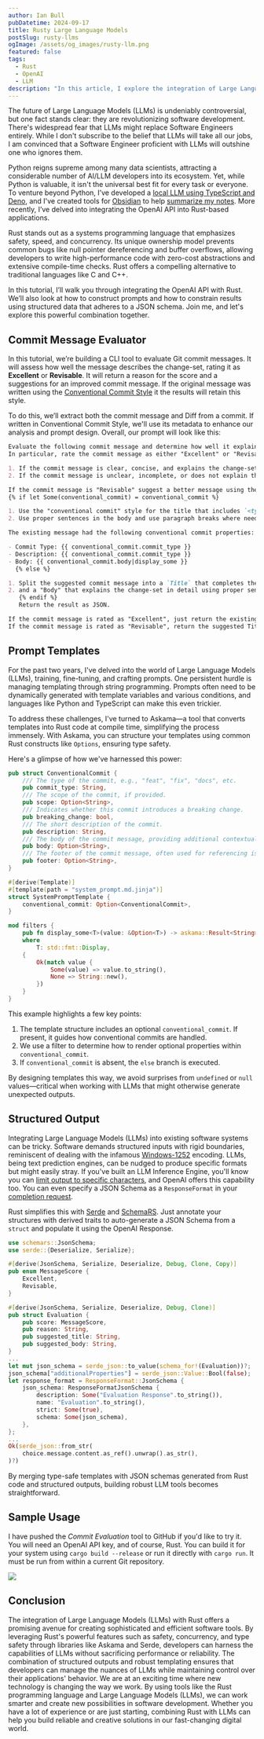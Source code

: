 ```yaml
---
author: Ian Bull
pubDatetime: 2024-09-17
title: Rusty Large Language Models
postSlug: rusty-llms
ogImage: /assets/og_images/rusty-llm.png
featured: false
tags:
  - Rust
  - OpenAI
  - LLM
description: "In this article, I explore the integration of Large Language Models (LLMs) with Rust, demonstrating how to create efficient software tools using Rust's powerful features like safety and concurrency alongside libraries such as Askama and Serde for structured outputs and robust templating."
---
```


The future of Large Language Models (LLMs) is undeniably controversial, but one fact stands clear: they are revolutionizing software development. There's widespread fear that LLMs might replace Software Engineers entirely. While I don't subscribe to the belief that LLMs will take all our jobs, I am convinced that a Software Engineer proficient with LLMs will outshine one who ignores them.

Python reigns supreme among many data scientists, attracting a considerable number of AI/LLM developers into its ecosystem. Yet, while Python is valuable, it isn't the universal best fit for every task or everyone. To venture beyond Python, I’ve developed a [local LLM using TypeScript and Deno](../llamas-and-dinosaurs/llamas-and-dinosaurs), and I've created tools for [Obsidian](https://obsidian.md/) to help [summarize my notes](https://github.com/irbull/obsidian-ai-summary). More recently, I’ve delved into integrating the OpenAI API into Rust-based applications.

Rust stands out as a systems programming language that emphasizes safety, speed, and concurrency. Its unique ownership model prevents common bugs like null pointer dereferencing and buffer overflows, allowing developers to write high-performance code with zero-cost abstractions and extensive compile-time checks. Rust offers a compelling alternative to traditional languages like C and C++.

In this tutorial, I’ll walk you through integrating the OpenAI API with Rust. We’ll also look at how to construct prompts and how to constrain results using structured data that adheres to a JSON schema. Join me, and let's explore this powerful combination together.

## Commit Message Evaluator

In this tutorial, we’re building a CLI tool to evaluate Git commit messages. It will assess how well the message describes the change-set, rating it as **Excellent** or **Revisable**. It will return a reason for the score and a suggestions for an improved commit message. If the original message was written using the [Conventional Commit Style](https://www.conventionalcommits.org/en/v1.0.0/) it the results will retain this style.

To do this, we’ll extract both the commit message and Diff from a commit. If written in Conventional Commit Style, we'll use its metadata to enhance our analysis and prompt design. Overall, our prompt will look like this:

```markdown
Evaluate the following commit message and determine how well it explains the change-set.
In particular, rate the commit message as either "Excellent" or "Revisable".

1. If the commit message is clear, concise, and explains the change-set well, rate it as "Excellent".
2. If the commit message is unclear, incomplete, or does not explain the change-set well, rate it as "Revisable".

If the commit message is "Revisable" suggest a better message using the following format:
{% if let Some(conventional_commit) = conventional_commit %}

1. Use the "conventional commit" style for the title that includes `<type>[optional scope]: <description>`
2. Use proper sentences in the body and use paragraph breaks where needed.

The existing message had the following conventional commit properties:

- Commit Type: {{ conventional_commit.commit_type }}
- Description: {{ conventional_commit.commit_type }}
- Body: {{ conventional_commit.body|display_some }}
  {% else %}

1. Split the suggested commit message into a `Title` that completes the sense `If applied, this commit will <title>` (maximum 52 characters long);
2. and a "Body" that explains the change-set in detail using proper sentences and paragraph breaks.
   {% endif %}
   Return the result as JSON.

If the commit message is rated as "Excellent", just return the existing Title and Body.
If the commit message is rated as "Revisable", return the suggested Title and Body.
```

## Prompt Templates

For the past two years, I've delved into the world of Large Language Models (LLMs), training, fine-tuning, and crafting prompts. One persistent hurdle is managing templating through string programming. Prompts often need to be dynamically generated with template variables and various conditions, and languages like Python and TypeScript can make this even trickier.

To address these challenges, I've turned to Askama—a tool that converts templates into Rust code at compile time, simplifying the process immensely. With Askama, you can structure your templates using common Rust constructs like `Options`, ensuring type safety.

Here's a glimpse of how we've harnessed this power:

```rust
pub struct ConventionalCommit {
    /// The type of the commit, e.g., "feat", "fix", "docs", etc.
    pub commit_type: String,
    /// The scope of the commit, if provided.
    pub scope: Option<String>,
    /// Indicates whether this commit introduces a breaking change.
    pub breaking_change: bool,
    /// The short description of the commit.
    pub description: String,
    /// The body of the commit message, providing additional contextual information.
    pub body: Option<String>,
    /// The footer of the commit message, often used for referencing issues.
    pub footer: Option<String>,
}

#[derive(Template)]
#[template(path = "system_prompt.md.jinja")]
struct SystemPromptTemplate {
    conventional_commit: Option<ConventionalCommit>,
}

mod filters {
    pub fn display_some<T>(value: &Option<T>) -> askama::Result<String>
    where
        T: std::fmt::Display,
    {
        Ok(match value {
            Some(value) => value.to_string(),
            None => String::new(),
        })
    }
}
```

This example highlights a few key points:

1. The template structure includes an optional `conventional_commit`. If present, it guides how conventional commits are handled.
2. We use a filter to determine how to render optional properties within `conventional_commit`.
3. If `conventional_commit` is absent, the `else` branch is executed.

By designing templates this way, we avoid surprises from `undefined` or `null` values—critical when working with LLMs that might otherwise generate unexpected outputs.

## Structured Output

Integrating Large Language Models (LLMs) into existing software systems can be tricky. Software demands structured inputs with rigid boundaries, reminiscent of dealing with the infamous [Windows-1252](https://en.wikipedia.org/wiki/Windows-1252) encoding. LLMs, being text prediction engines, can be nudged to produce specific formats but might easily stray. If you've built an LLM Inference Engine, you'll know you can [limit output to specific characters](https://github.com/ggerganov/llama.cpp/blob/master/examples/json_schema_to_grammar.py), and OpenAI offers this capability too. You can even specify a JSON Schema as a `ResponseFormat` in your [completion request](https://platform.openai.com/docs/guides/structured-outputs).

Rust simplifies this with [Serde](https://serde.rs/) and [SchemaRS](https://docs.rs/schemars/latest/schemars/). Just annotate your structures with derived traits to auto-generate a JSON Schema from a `struct` and populate it using the OpenAI Response.

```rust
use schemars::JsonSchema;
use serde::{Deserialize, Serialize};

#[derive(JsonSchema, Serialize, Deserialize, Debug, Clone, Copy)]
pub enum MessageScore {
    Excellent,
    Revisable,
}

#[derive(JsonSchema, Serialize, Deserialize, Debug, Clone)]
pub struct Evaluation {
    pub score: MessageScore,
    pub reason: String,
    pub suggested_title: String,
    pub suggested_body: String,
}
...
let mut json_schema = serde_json::to_value(schema_for!(Evaluation))?;
json_schema["additionalProperties"] = serde_json::Value::Bool(false);
let response_format = ResponseFormat::JsonSchema {
    json_schema: ResponseFormatJsonSchema {
        description: Some("Evaluation Response".to_string()),
        name: "Evaluation".to_string(),
        strict: Some(true),
        schema: Some(json_schema),
    },
};
...
Ok(serde_json::from_str(
    choice.message.content.as_ref().unwrap().as_str(),
)?)
```

By merging type-safe templates with JSON schemas generated from Rust code and structured outputs, building robust LLM tools becomes straightforward.

## Sample Usage

I have pushed the _Commit Evaluation_ tool to GitHub if you'd like to try it. You will need an OpenAI API key, and of course, Rust. You can build it for your system using `cargo build --release` or run it directly with `cargo run`. It must be run from within a current Git repository.

![](./commit-eval-2.gif)

## Conclusion

The integration of Large Language Models (LLMs) with Rust offers a promising avenue for creating sophisticated and efficient software tools. By leveraging Rust's powerful features such as safety, concurrency, and type safety through libraries like Askama and Serde, developers can harness the capabilities of LLMs without sacrificing performance or reliability. The combination of structured outputs and robust templating ensures that developers can manage the nuances of LLMs while maintaining control over their applications' behavior. We are at an exciting time where new technology is changing the way we work. By using tools like the Rust programming language and Large Language Models (LLMs), we can work smarter and create new possibilities in software development. Whether you have a lot of experience or are just starting, combining Rust with LLMs can help you build reliable and creative solutions in our fast-changing digital world.
